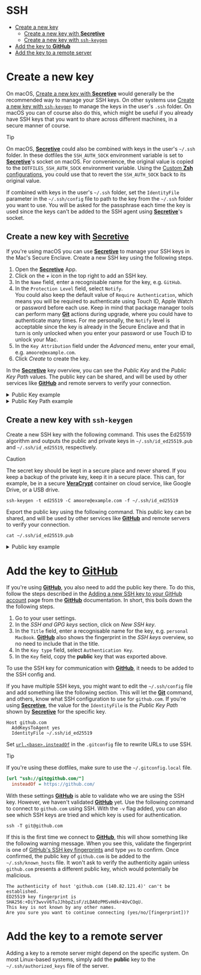 # SSH <!-- omit in toc -->

- [Create a new key](#create-a-new-key)
  - [Create a new key with **Secretive**](#create-a-new-key-with-secretive)
  - [Create a new key with `ssh-keygen`](#create-a-new-key-with-ssh-keygen)
- [Add the key to **GitHub**](#add-the-key-to-github)
- [Add the key to a remote server](#add-the-key-to-a-remote-server)

# Create a new key

On macOS, [Create a new key with **Secretive**](#create-a-new-key-with-secretive) would generally be the recommended way to manage your SSH keys. On other systems use [Create a new key with `ssh-keygen`](#create-a-new-key-with-ssh-keygen) to manage the keys in the user's `.ssh` folder. On macOS you can of course also do this, which might be useful if you already have SSH keys that you want to share across different machines, in a secure manner of course.

> [!TIP]
> On macOS, [**Secretive**][secretive] could also be combined with keys in the user's `~/.ssh` folder. In these dotfiles the `SSH_AUTH_SOCK` environment variable is set to [**Secretive**][secretive]'s socket on macOS. For convenience, the original value is copied to the `DOTFILES_SSH_AUTH_SOCK` environment variable. Using the [Custom **Zsh** configurations](/README.md#custom-zsh-configurations), you could use that to revert the `SSH_AUTH_SOCK` back to its original value.
>
> If combined with keys in the user's `~/.ssh` folder, set the `IdentityFile` parameter in the `~/.ssh/config` file to path to the key from the `~/.ssh` folder you want to use. You will be asked for the passphrase each time the key is used since the keys can't be added to the SSH agent using [**Secretive**][secretive]'s socket.

## Create a new key with [**Secretive**][secretive]

If you're using macOS you can use [**Secretive**][secretive] to manage your SSH keys in the Mac's Secure Enclave. Create a new SSH key using the following steps.

1. Open the [**Secretive**][secretive] App.
2. Click on the _+_ icon in the top right to add an SSH key.
3. In the `Name` field, enter a recognisable name for the key, e.g. `GitHub`.
4. In the `Protection Level` field, select `Notify`.  
   You could also keep the default value of `Require Authentication`, which means you will be required to authenticate using Touch ID, Apple Watch or password before each use. Keep in mind that package manager tools can perform many [**Git**][git] actions during upgrade, where you could have to authenticate many times. For me personally, the `Notify` level is acceptable since the key is already in the Secure Enclave and that in turn is only unlocked when you enter your password or use Touch ID to unlock your Mac.
5. In the `Key Attribution` field under the _Advanced_ menu, enter your email, e.g. `amoore@example.com`.
6. Click _Create_ to create the key.

In the [**Secretive**][secretive] key overview, you can see the _Public Key_ and the _Public Key Path_ values. The public key can be shared, and will be used by other services like [**GitHub**][github] and remote servers to verify your connection.

<details><summary>Public Key example</summary>

```
ecdsa-sha2-nistp256 AAAAE2VjZHNhLXNoYTItbmlzdHAyNTYAAAAIbmlzdHAyNTYAAABBBA2ca7k2rWbNamEBcvG6KB5RGxCKe97eOFHJZIrDMWeEK8waGI3hkVi+y5y54npskX2u6bZdeAv2WmYcicbLIZM= amoore@example.com
```

</details>

<details><summary>Public Key Path example</summary>

```
/Users/AlanMoore/Library/Containers/com.maxgoedjen.Secretive.SecretAgent/Data/PublicKeys/235a48cf4c72686b5887261b00a90dbc.pub
```

</details>

## Create a new key with `ssh-keygen`

Create a new SSH key with the following command. This uses the Ed25519 algorithm and outputs the public and private keys in `~/.ssh/id_ed25519.pub` and `~/.ssh/id_ed25519`, respectively.

> [!CAUTION]
> The secret key should be kept in a secure place and never shared. If you keep a backup of the private key, keep it in a secure place. This can, for example, be in a secure [**VeraCrypt**](https://veracrypt.jp/) container on cloud service, like Google Drive, or a USB drive.

```shell
ssh-keygen -t ed25519 -C amoore@example.com -f ~/.ssh/id_ed25519
```

Export the public key using the following command. This public key can be shared, and will be used by other services like [**GitHub**][github] and remote servers to verify your connection.

```shell
cat ~/.ssh/id_ed25519.pub
```

<details><summary>Public key example</summary>

```
ssh-ed25519 AAAAC3NzaC1lZDI1NTE5AAAAIGts4YCwYfHOpwrH6v32k9rG69GAdFokzVy7OrAnVLEz amoore@example.com
```

</details>

# Add the key to [**GitHub**][github]

If you're using [**GitHub**][github], you also need to add the public key there. To do this, follow the steps described in the [Adding a new SSH key to your GitHub account](https://docs.github.com/en/authentication/connecting-to-github-with-ssh/adding-a-new-ssh-key-to-your-github-account) page from the [**GitHub**][github] documentation. In short, this boils down the the following steps.

1. Go to your user settings.
2. In the _SSH and GPG keys_ section, click on _New SSH key_.
3. In the `Title` field, enter a recognisable name for the key, e.g. `personal MacBook`. [**GitHub**][github] also shows the fingerprint in the _SSH keys_ overview, so no need to include that in the title.
4. In the `Key type` field, select `Authentication Key`.
5. In the `Key` field, copy the **public** key that was exported above.

To use the SSH key for communication with [**GitHub**][github], it needs to be added to the SSH config and.

If you have multiple SSH keys, you might want to edit the `~/.ssh/config` file and add something like the following section. This will let the [**Git**][git] command, and others, know what SSH configuration to use for `github.com`. If you're using [**Secretive**][secretive], the value for the `IdentityFile` is the _Public Key Path_ shown by [**Secretive**][secretive] for the specific key.

```
Host github.com
  AddKeysToAgent yes
  IdentityFile ~/.ssh/id_ed25519
```

Set [`url.<base>.insteadOf`](https://git-scm.com/docs/git-config#Documentation/git-config.txt-urlbaseinsteadOf) in the `.gitconfig` file to rewrite URLs to use SSH.

> [!TIP]
> If you're using these dotfiles, make sure to use the `~/.gitconfig.local` file.

```ini
[url "ssh://git@github.com/"]
  insteadOf = https://github.com/
```

With these settings [**GitHub**][github] is able to validate who we are using the SSH key. However, we haven't validated [**GitHub**][github] yet. Use the following command to connect to `github.com` using SSH. With the `-v` flag added, you can also see which SSH keys are tried and which key is used for authentication.

```shell
ssh -T git@github.com
```

If this is the first time we connect to [**GitHub**][github], this will show something like the following warning message. When you see this, validate the fingerprint is one of [GitHub's SSH key fingerprints](https://docs.github.com/en/authentication/keeping-your-account-and-data-secure/githubs-ssh-key-fingerprints) and type `yes` to confirm. Once confirmed, the public key of `github.com` is be added to the `~/.ssh/known_hosts` file. It won't ask to verify the authenticity again unless `github.com` presents a different public key, which would potentially be malicious.

```
The authenticity of host 'github.com (140.82.121.4)' can't be established.
ED25519 key fingerprint is SHA256:+DiY3wvvV6TuJJhbpZisF/zLDA0zPMSvHdkr4UvCOqU.
This key is not known by any other names.
Are you sure you want to continue connecting (yes/no/[fingerprint])?
```

# Add the key to a remote server

Adding a key to a remote server might depend on the specific system. On most Linux-based systems, simply add the **public** key to the `~/.ssh/authorized_keys` file of the server.

[git]: https://git-scm.com/
[github]: https://github.com/
[secretive]: https://secretive.dev/

